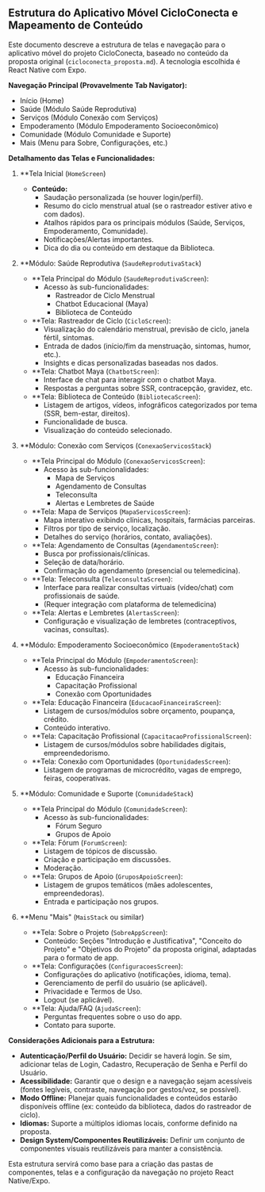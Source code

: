 ## Estrutura do Aplicativo Móvel CicloConecta e Mapeamento de Conteúdo

Este documento descreve a estrutura de telas e navegação para o aplicativo móvel do projeto CicloConecta, baseado no conteúdo da proposta original (`cicloconecta_proposta.md`). A tecnologia escolhida é React Native com Expo.

**Navegação Principal (Provavelmente Tab Navigator):**

*   Início (Home)
*   Saúde (Módulo Saúde Reprodutiva)
*   Serviços (Módulo Conexão com Serviços)
*   Empoderamento (Módulo Empoderamento Socioeconômico)
*   Comunidade (Módulo Comunidade e Suporte)
*   Mais (Menu para Sobre, Configurações, etc.)

**Detalhamento das Telas e Funcionalidades:**

1.  **Tela Inicial (`HomeScreen`)
    *   **Conteúdo:**
        *   Saudação personalizada (se houver login/perfil).
        *   Resumo do ciclo menstrual atual (se o rastreador estiver ativo e com dados).
        *   Atalhos rápidos para os principais módulos (Saúde, Serviços, Empoderamento, Comunidade).
        *   Notificações/Alertas importantes.
        *   Dica do dia ou conteúdo em destaque da Biblioteca.

2.  **Módulo: Saúde Reprodutiva (`SaudeReprodutivaStack`)
    *   **Tela Principal do Módulo (`SaudeReprodutivaScreen`):
        *   Acesso às sub-funcionalidades:
            *   Rastreador de Ciclo Menstrual
            *   Chatbot Educacional (Maya)
            *   Biblioteca de Conteúdo
    *   **Tela: Rastreador de Ciclo (`CicloScreen`):
        *   Visualização do calendário menstrual, previsão de ciclo, janela fértil, sintomas.
        *   Entrada de dados (início/fim da menstruação, sintomas, humor, etc.).
        *   Insights e dicas personalizadas baseadas nos dados.
    *   **Tela: Chatbot Maya (`ChatbotScreen`):
        *   Interface de chat para interagir com o chatbot Maya.
        *   Respostas a perguntas sobre SSR, contracepção, gravidez, etc.
    *   **Tela: Biblioteca de Conteúdo (`BibliotecaScreen`):
        *   Listagem de artigos, vídeos, infográficos categorizados por tema (SSR, bem-estar, direitos).
        *   Funcionalidade de busca.
        *   Visualização do conteúdo selecionado.

3.  **Módulo: Conexão com Serviços (`ConexaoServicosStack`)
    *   **Tela Principal do Módulo (`ConexaoServicosScreen`):
        *   Acesso às sub-funcionalidades:
            *   Mapa de Serviços
            *   Agendamento de Consultas
            *   Teleconsulta
            *   Alertas e Lembretes de Saúde
    *   **Tela: Mapa de Serviços (`MapaServicosScreen`):
        *   Mapa interativo exibindo clínicas, hospitais, farmácias parceiras.
        *   Filtros por tipo de serviço, localização.
        *   Detalhes do serviço (horários, contato, avaliações).
    *   **Tela: Agendamento de Consultas (`AgendamentoScreen`):
        *   Busca por profissionais/clínicas.
        *   Seleção de data/horário.
        *   Confirmação do agendamento (presencial ou telemedicina).
    *   **Tela: Teleconsulta (`TeleconsultaScreen`):
        *   Interface para realizar consultas virtuais (vídeo/chat) com profissionais de saúde.
        *   (Requer integração com plataforma de telemedicina)
    *   **Tela: Alertas e Lembretes (`AlertasScreen`):
        *   Configuração e visualização de lembretes (contraceptivos, vacinas, consultas).

4.  **Módulo: Empoderamento Socioeconômico (`EmpoderamentoStack`)
    *   **Tela Principal do Módulo (`EmpoderamentoScreen`):
        *   Acesso às sub-funcionalidades:
            *   Educação Financeira
            *   Capacitação Profissional
            *   Conexão com Oportunidades
    *   **Tela: Educação Financeira (`EducacaoFinanceiraScreen`):
        *   Listagem de cursos/módulos sobre orçamento, poupança, crédito.
        *   Conteúdo interativo.
    *   **Tela: Capacitação Profissional (`CapacitacaoProfissionalScreen`):
        *   Listagem de cursos/módulos sobre habilidades digitais, empreendedorismo.
    *   **Tela: Conexão com Oportunidades (`OportunidadesScreen`):
        *   Listagem de programas de microcrédito, vagas de emprego, feiras, cooperativas.

5.  **Módulo: Comunidade e Suporte (`ComunidadeStack`)
    *   **Tela Principal do Módulo (`ComunidadeScreen`):
        *   Acesso às sub-funcionalidades:
            *   Fórum Seguro
            *   Grupos de Apoio
    *   **Tela: Fórum (`ForumScreen`):
        *   Listagem de tópicos de discussão.
        *   Criação e participação em discussões.
        *   Moderação.
    *   **Tela: Grupos de Apoio (`GruposApoioScreen`):
        *   Listagem de grupos temáticos (mães adolescentes, empreendedoras).
        *   Entrada e participação nos grupos.

6.  **Menu "Mais" (`MaisStack` ou similar)
    *   **Tela: Sobre o Projeto (`SobreAppScreen`):
        *   Conteúdo: Seções "Introdução e Justificativa", "Conceito do Projeto" e "Objetivos do Projeto" da proposta original, adaptadas para o formato de app.
    *   **Tela: Configurações (`ConfiguracoesScreen`):
        *   Configurações do aplicativo (notificações, idioma, tema).
        *   Gerenciamento de perfil do usuário (se aplicável).
        *   Privacidade e Termos de Uso.
        *   Logout (se aplicável).
    *   **Tela: Ajuda/FAQ (`AjudaScreen`):
        *   Perguntas frequentes sobre o uso do app.
        *   Contato para suporte.

**Considerações Adicionais para a Estrutura:**

*   **Autenticação/Perfil do Usuário:** Decidir se haverá login. Se sim, adicionar telas de Login, Cadastro, Recuperação de Senha e Perfil do Usuário.
*   **Acessibilidade:** Garantir que o design e a navegação sejam acessíveis (fontes legíveis, contraste, navegação por gestos/voz, se possível).
*   **Modo Offline:** Planejar quais funcionalidades e conteúdos estarão disponíveis offline (ex: conteúdo da biblioteca, dados do rastreador de ciclo).
*   **Idiomas:** Suporte a múltiplos idiomas locais, conforme definido na proposta.
*   **Design System/Componentes Reutilizáveis:** Definir um conjunto de componentes visuais reutilizáveis para manter a consistência.

Esta estrutura servirá como base para a criação das pastas de componentes, telas e a configuração da navegação no projeto React Native/Expo.

